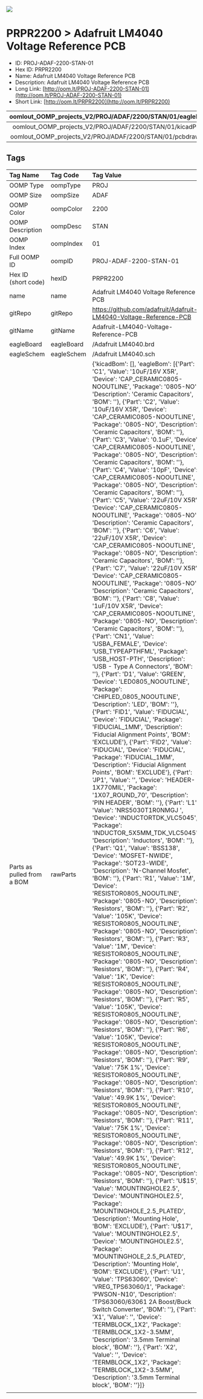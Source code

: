 


  
![][im]
# PRPR2200 > Adafruit LM4040 Voltage Reference PCB

- ID: PROJ-ADAF-2200-STAN-01
- Hex ID: PRPR2200
- Name: Adafruit LM4040 Voltage Reference PCB
- Description: Adafruit LM4040 Voltage Reference PCB
- Long Link: [http://oom.lt/PROJ-ADAF-2200-STAN-01](http://oom.lt/PROJ-ADAF-2200-STAN-01)
- Short Link: [http://oom.lt/PRPR2200](http://oom.lt/PRPR2200)
  

|oomlout_OOMP_projects_V2/PROJ/ADAF/2200/STAN/01/eagleImage.png|oomlout_OOMP_projects_V2/PROJ/ADAF/2200/STAN/01/eagleSchemImage.png|oomlout_OOMP_projects_V2/PROJ/ADAF/2200/STAN/01/kicadPcb3dFront.png|oomlout_OOMP_projects_V2/PROJ/ADAF/2200/STAN/01/kicadPcb3dBack.png|
| :---: | :---: | :---: | :---: |
|oomlout_OOMP_projects_V2/PROJ/ADAF/2200/STAN/01/kicadPcb3d.png|oomlout_OOMP_projects_V2/PROJ/ADAF/2200/STAN/01/bomBack.png|oomlout_OOMP_projects_V2/PROJ/ADAF/2200/STAN/01/bomFront.png|oomlout_OOMP_projects_V2/PROJ/ADAF/2200/STAN/01/pcbdraw.svg|
|oomlout_OOMP_projects_V2/PROJ/ADAF/2200/STAN/01/pcbdrawBack.svg||||

## Tags
  

|Tag Name|Tag Code|Tag Value|
| :--- | :--- | :--- |
|OOMP Type|oompType|PROJ|
|OOMP Size|oompSize|ADAF|
|OOMP Color|oompColor|2200|
|OOMP Description|oompDesc|STAN|
|OOMP Index|oompIndex|01|
|Full OOMP ID|oompID|PROJ-ADAF-2200-STAN-01|
|Hex ID (short code)|hexID|PRPR2200|
|name|name|Adafruit LM4040 Voltage Reference PCB|
|gitRepo|gitRepo|https://github.com/adafruit/Adafruit-LM4040-Voltage-Reference-PCB|
|gitName|gitName|Adafruit-LM4040-Voltage-Reference-PCB|
|eagleBoard|eagleBoard|/Adafruit LM4040.brd|
|eagleSchem|eagleSchem|/Adafruit LM4040.sch|
|Parts as pulled from a BOM|rawParts|{'kicadBom': [], 'eagleBom': [{'Part': 'C1', 'Value': '10uF/16V X5R', 'Device': 'CAP_CERAMIC0805-NOOUTLINE', 'Package': '0805-NO', 'Description': 'Ceramic Capacitors', 'BOM': ''}, {'Part': 'C2', 'Value': '10uF/16V X5R', 'Device': 'CAP_CERAMIC0805-NOOUTLINE', 'Package': '0805-NO', 'Description': 'Ceramic Capacitors', 'BOM': ''}, {'Part': 'C3', 'Value': '0.1uF', 'Device': 'CAP_CERAMIC0805-NOOUTLINE', 'Package': '0805-NO', 'Description': 'Ceramic Capacitors', 'BOM': ''}, {'Part': 'C4', 'Value': '10pF', 'Device': 'CAP_CERAMIC0805-NOOUTLINE', 'Package': '0805-NO', 'Description': 'Ceramic Capacitors', 'BOM': ''}, {'Part': 'C5', 'Value': '22uF/10V X5R', 'Device': 'CAP_CERAMIC0805-NOOUTLINE', 'Package': '0805-NO', 'Description': 'Ceramic Capacitors', 'BOM': ''}, {'Part': 'C6', 'Value': '22uF/10V X5R', 'Device': 'CAP_CERAMIC0805-NOOUTLINE', 'Package': '0805-NO', 'Description': 'Ceramic Capacitors', 'BOM': ''}, {'Part': 'C7', 'Value': '22uF/10V X5R', 'Device': 'CAP_CERAMIC0805-NOOUTLINE', 'Package': '0805-NO', 'Description': 'Ceramic Capacitors', 'BOM': ''}, {'Part': 'C8', 'Value': '1uF/10V X5R', 'Device': 'CAP_CERAMIC0805-NOOUTLINE', 'Package': '0805-NO', 'Description': 'Ceramic Capacitors', 'BOM': ''}, {'Part': 'CN1', 'Value': 'USBA_FEMALE', 'Device': 'USB_TYPEAPTHFML', 'Package': 'USB_HOST-PTH', 'Description': 'USB - Type A Connectors', 'BOM': ''}, {'Part': 'D1', 'Value': 'GREEN', 'Device': 'LED0805_NOOUTLINE', 'Package': 'CHIPLED_0805_NOOUTLINE', 'Description': 'LED', 'BOM': ''}, {'Part': 'FID1', 'Value': 'FIDUCIAL', 'Device': 'FIDUCIAL', 'Package': 'FIDUCIAL_1MM', 'Description': 'Fiducial Alignment Points', 'BOM': 'EXCLUDE'}, {'Part': 'FID2', 'Value': 'FIDUCIAL', 'Device': 'FIDUCIAL', 'Package': 'FIDUCIAL_1MM', 'Description': 'Fiducial Alignment Points', 'BOM': 'EXCLUDE'}, {'Part': 'JP1', 'Value': '', 'Device': 'HEADER-1X770MIL', 'Package': '1X07_ROUND_70', 'Description': 'PIN HEADER', 'BOM': ''}, {'Part': 'L1', 'Value': 'NRS5030T1R0NMGJ ', 'Device': 'INDUCTORTDK_VLC5045', 'Package': 'INDUCTOR_5X5MM_TDK_VLC5045', 'Description': 'Inductors', 'BOM': ''}, {'Part': 'Q1', 'Value': 'BSS138', 'Device': 'MOSFET-NWIDE', 'Package': 'SOT23-WIDE', 'Description': 'N-Channel Mosfet', 'BOM': ''}, {'Part': 'R1', 'Value': '1M', 'Device': 'RESISTOR0805_NOOUTLINE', 'Package': '0805-NO', 'Description': 'Resistors', 'BOM': ''}, {'Part': 'R2', 'Value': '105K', 'Device': 'RESISTOR0805_NOOUTLINE', 'Package': '0805-NO', 'Description': 'Resistors', 'BOM': ''}, {'Part': 'R3', 'Value': '1M', 'Device': 'RESISTOR0805_NOOUTLINE', 'Package': '0805-NO', 'Description': 'Resistors', 'BOM': ''}, {'Part': 'R4', 'Value': '1K', 'Device': 'RESISTOR0805_NOOUTLINE', 'Package': '0805-NO', 'Description': 'Resistors', 'BOM': ''}, {'Part': 'R5', 'Value': '105K', 'Device': 'RESISTOR0805_NOOUTLINE', 'Package': '0805-NO', 'Description': 'Resistors', 'BOM': ''}, {'Part': 'R6', 'Value': '105K', 'Device': 'RESISTOR0805_NOOUTLINE', 'Package': '0805-NO', 'Description': 'Resistors', 'BOM': ''}, {'Part': 'R9', 'Value': '75K 1%', 'Device': 'RESISTOR0805_NOOUTLINE', 'Package': '0805-NO', 'Description': 'Resistors', 'BOM': ''}, {'Part': 'R10', 'Value': '49.9K 1%', 'Device': 'RESISTOR0805_NOOUTLINE', 'Package': '0805-NO', 'Description': 'Resistors', 'BOM': ''}, {'Part': 'R11', 'Value': '75K 1%', 'Device': 'RESISTOR0805_NOOUTLINE', 'Package': '0805-NO', 'Description': 'Resistors', 'BOM': ''}, {'Part': 'R12', 'Value': '49.9K 1%', 'Device': 'RESISTOR0805_NOOUTLINE', 'Package': '0805-NO', 'Description': 'Resistors', 'BOM': ''}, {'Part': 'U$15', 'Value': 'MOUNTINGHOLE2.5', 'Device': 'MOUNTINGHOLE2.5', 'Package': 'MOUNTINGHOLE_2.5_PLATED', 'Description': 'Mounting Hole', 'BOM': 'EXCLUDE'}, {'Part': 'U$17', 'Value': 'MOUNTINGHOLE2.5', 'Device': 'MOUNTINGHOLE2.5', 'Package': 'MOUNTINGHOLE_2.5_PLATED', 'Description': 'Mounting Hole', 'BOM': 'EXCLUDE'}, {'Part': 'U1', 'Value': 'TPS63060', 'Device': 'VREG_TPS63060/1', 'Package': 'PWSON-N10', 'Description': 'TPS63060/63061 2A Boost/Buck Switch Converter', 'BOM': ''}, {'Part': 'X1', 'Value': '', 'Device': 'TERMBLOCK_1X2', 'Package': 'TERMBLOCK_1X2-3.5MM', 'Description': '3.5mm Terminal block', 'BOM': ''}, {'Part': 'X2', 'Value': '', 'Device': 'TERMBLOCK_1X2', 'Package': 'TERMBLOCK_1X2-3.5MM', 'Description': '3.5mm Terminal block', 'BOM': ''}]}|
||||



[im]: PROJ/ADAF/2200/STAN/01/kicadPcb3d_450.png
